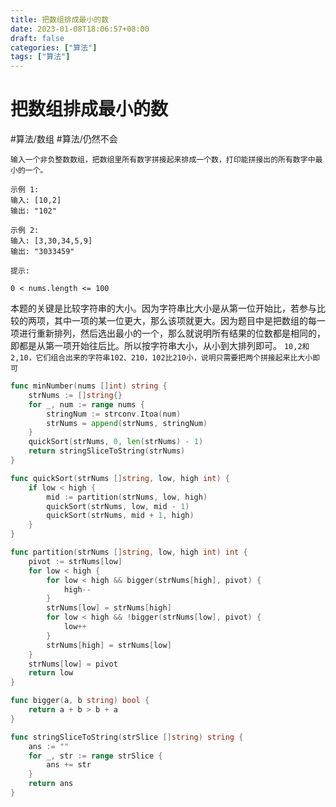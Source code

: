 ```yaml
---
title: 把数组排成最小的数
date: 2023-01-08T18:06:57+08:00
draft: false
categories: ["算法"]
tags: ["算法"]
---
```


# 把数组排成最小的数
#算法/数组
#算法/仍然不会

```
输入一个非负整数数组，把数组里所有数字拼接起来排成一个数，打印能拼接出的所有数字中最小的一个。

示例 1:
输入: [10,2]
输出: "102"

示例 2:
输入: [3,30,34,5,9]
输出: "3033459"

提示:

0 < nums.length <= 100
```

本题的关键是比较字符串的大小。因为字符串比大小是从第一位开始比，若参与比较的两项，其中一项的某一位更大，那么该项就更大。因为题目中是把数组的每一项进行重新排列，然后选出最小的一个，那么就说明所有结果的位数都是相同的，即都是从第一项开始往后比。所以按字符串大小，从小到大排列即可。
`10,2和2,10，它们组合出来的字符串102、210，102比210小，说明只需要把两个拼接起来比大小即可`

```go
func minNumber(nums []int) string {
    strNums := []string{}
    for _, num := range nums {
        stringNum := strconv.Itoa(num)
        strNums = append(strNums, stringNum)
    }
    quickSort(strNums, 0, len(strNums) - 1)
    return stringSliceToString(strNums)
}

func quickSort(strNums []string, low, high int) {
    if low < high {
        mid := partition(strNums, low, high)
        quickSort(strNums, low, mid - 1)
        quickSort(strNums, mid + 1, high)
    }
}

func partition(strNums []string, low, high int) int {
    pivot := strNums[low]
    for low < high {
        for low < high && bigger(strNums[high], pivot) {
            high--
        }
        strNums[low] = strNums[high]
        for low < high && !bigger(strNums[low], pivot) {
            low++
        }
        strNums[high] = strNums[low]
    }
    strNums[low] = pivot
    return low
}

func bigger(a, b string) bool {
    return a + b > b + a
}

func stringSliceToString(strSlice []string) string {
    ans := ""
    for _, str := range strSlice {
        ans += str
    }
    return ans
}
```